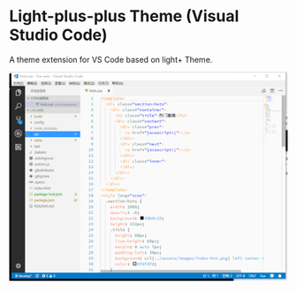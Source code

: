 # Light-plus-plus Theme (Visual Studio Code)
A theme extension for VS Code based on light+ Theme.



![Screenshot](https://raw.githubusercontent.com/microacup/light-plus-plus/master/screenshot.png)